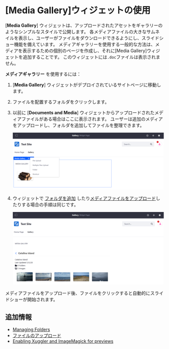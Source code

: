 # [Media Gallery]ウィジェットの使用

[**Media Gallery**] ウィジェットは、アップロードされたアセットをギャラリーのようなシンプルなスタイルで公開します。 各メディアファイルの大きなサムネイルを表示し、ユーザーがファイルをダウンロードできるようにし、スライドショー機能を備えています。 メディアギャラリーを使用する一般的な方法は、メディアを表示するための個別のページを作成し、それに[Media Gallery]ウィジェットを追加することです。 このウィジェットには`.doc`ファイルは表示されません。

**メディアギャラリー** を使用するには：

1. [**Media Gallery**] ウィジェットがデプロイされているサイトページに移動します。

2.  ファイルを配置するフォルダをクリックします。

3.  以前に [**Documents and Media**] ウィジェットからアップロードされたメディアファイルがある場合はここに表示されます。 ユーザーは追加のメディアをアップロードし、フォルダを追加してファイルを整理できます。

    ![ウィジェットには、既存のメディアファイルのみが表示されます。](./using-the-media-gallery-widget/images/01.png)

4.  ウィジェットで [フォルダを追加](./../../uploading-and-managing/creating-folders.md#adding-a-folder) したり[メディアファイルをアップロード](../../uploading-and-managing/uploading-files.md)したりする場合の手順は同じです。

    ![ウィジェットのフォルダはファイルを追跡します。](./using-the-media-gallery-widget/images/02.png)

メディアファイルをアップロード後、ファイルをクリックすると自動的にスライドショーが開始されます。

## 追加情報

  - [Managing Folders](../../uploading-and-managing/creating-folders.md)
  - [ファイルのアップロード](../../uploading-and-managing/uploading-files.md)
  - [Enabling Xuggler and ImageMagick for previews](../../../../system-administration/using-the-server-administration-panel/configuring-external-services.md)
